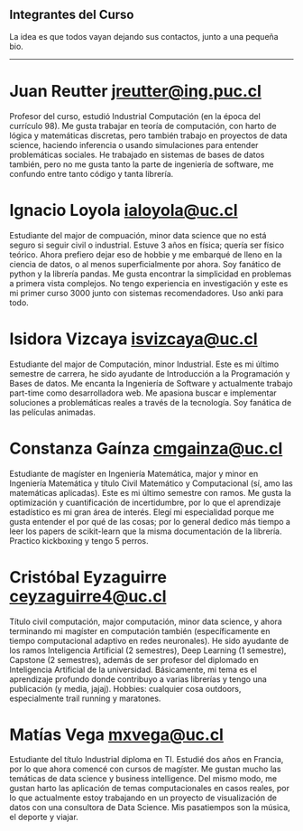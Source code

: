 ## Integrantes del Curso

La idea es que todos vayan dejando sus contactos, junto a una pequeña bio. 

-----------------------------------------------------
# Juan Reutter jreutter@ing.puc.cl

Profesor del curso, estudió Industrial Computación (en la época del currículo 98). 
Me gusta trabajar en teoría de computación, con harto de lógica y matemáticas discretas, pero también trabajo en proyectos de data science, 
haciendo inferencia o usando simulaciones para entender problemáticas sociales. He trabajado en sistemas de bases de datos también, pero 
no me gusta tanto la parte de ingeniería de software, me confundo entre tanto código y tanta librería. 

# Ignacio Loyola ialoyola@uc.cl

Estudiante del major de compuación, minor data science que no está seguro si seguir civil o industrial.
Estuve 3 años en física; quería ser físico teórico. Ahora prefiero dejar eso de hobbie y me embarqué de lleno en la ciencia de datos, o al menos superficialmente por ahora. Soy fanático de python y la librería pandas. Me gusta encontrar la simplicidad en problemas a primera vista complejos. No tengo experiencia en investigación y este es mi primer curso 3000 junto con sistemas recomendadores. Uso anki para todo.

# Isidora Vizcaya isvizcaya@uc.cl

Estudiante del major de Computación, minor Industrial. 
Este es mi último semestre de carrera, he sido ayudante de Introducción a la Programación y Bases de datos. Me encanta la Ingeniería de Software y actualmente trabajo part-time como desarrolladora web. Me apasiona buscar e implementar soluciones a problemáticas reales a través de la tecnología. Soy fanática de las películas animadas.

# Constanza Gaínza cmgainza@uc.cl

Estudiante de magíster en Ingeniería Matemática, major y minor en Ingeniería Matemática y título Civil Matemático y Computacional (sí, amo las matemáticas aplicadas).  Este es mi último semestre con ramos. Me gusta la optimización y cuantificación de incertidumbre, por lo que el aprendizaje estadístico es mi gran área de interés. Elegí mi especialidad porque me gusta entender el por qué de las cosas; por lo general dedico más tiempo a leer los papers de scikit-learn que la misma documentación de la librería. Practico kickboxing y tengo 5 perros.


# Cristóbal Eyzaguirre ceyzaguirre4@uc.cl

Título civil computación, major computación, minor data science, y ahora terminando mi magíster en computación también (específicamente en tiempo computacional adaptivo en redes neuronales). 
He sido ayudante de los ramos Inteligencia Artificial (2 semestres), Deep Learning (1 semestre), Capstone (2 semestres), además de ser profesor del diplomado en Inteligencia Artificial de la universidad. 
Básicamente, mi tema es el aprendizaje profundo donde contribuyo a varias librerías y tengo una publicación (y media, jajaj).
Hobbies: cualquier cosa outdoors, especialmente trail running y maratones.

# Matías Vega mxvega@uc.cl

Estudiante del título Industrial diploma en TI. Estudié dos años en Francia, por lo que ahora comencé con cursos de magíster. Me gustan mucho las temáticas de data science y business intelligence. Del mismo modo, me gustan harto las aplicación de temas computacionales en casos reales, por lo que actualmente estoy trabajando en un proyecto de visualización de datos con una consultora de Data Science. Mis pasatiempos son la música, el deporte y viajar.
